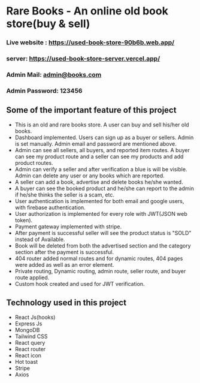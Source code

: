 # Rare Books - An online old book store(buy & sell)

### Live website : https://used-book-store-90b6b.web.app/
### server: https://used-book-store-server.vercel.app/

### Admin Mail: admin@books.com
### Admin Password: 123456

## Some of the important feature of this project

* This is an old and rare books store. A user can buy and sell his/her old books.
* Dashboard implemented. Users can sign up as a buyer or sellers. Admin is set manually. Admin email and password are mentioned above.
* Admin can see all sellers, all buyers, and reported item routes. A buyer can see my product route and a seller can see my products and add product routes.
* Admin can verify a seller and after verification a blue is will be visible. Admin can delete any user or any books which are reported.
* A seller can add a book, advertise and delete books he/she wanted.
* A buyer can see the booked product and he/she can report to the admin if he/she thinks the seller is a scam, etc.
* User authentication is implemented for both email and google users, with firebase authentication.
* User authorization is implemented for every role with JWT(JSON web token).
* Payment gateway implemented with stripe.
* After payment is successful seller will see the product status is "SOLD" instead of Available.
* Book will be deleted from both the advertised section and the category section after the payment is successful.
* 404 router added normal routes and for dynamic routes, 404 pages were added as well as an error element.
* Private routing, Dynamic routing, admin route, seller route, and buyer route applied.
* Custom hook created and used for JWT verification.

## Technology used in this project
* React Js(hooks)
* Express Js
* MongoDB
* Tailwind CSS
* React query
* React router
* React icon
* Hot toast
* Stripe
* Axios


